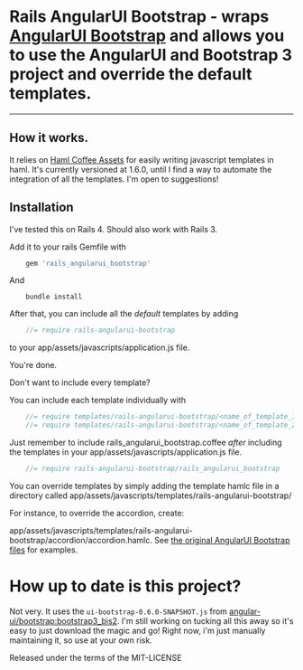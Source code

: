 # Rails AngularUI Bootstrap - wraps [AngularUI Bootstrap](https://github.com/angular-ui/bootstrap) and allows you to use the AngularUI and Bootstrap 3 project and override the default templates.

***

## How it works.

It relies on [Haml Coffee Assets](https://github.com/netzpirat/haml_coffee_assets) for easily writing 
javascript templates in haml. It's currently versioned at 1.6.0, until I find a way to automate the integration of all
the templates. I'm open to suggestions!

## Installation

I've tested this on Rails 4. Should also work with Rails 3.

Add it to your rails Gemfile with

```ruby
	gem 'rails_angularui_bootstrap'
```

And 

```console
	bundle install
```

After that, you can include all the *default* templates by adding

```javascript
	//= require rails-angularui-bootstrap
```
to your app/assets/javascripts/application.js file.

You're done.

Don't want to include every template?

You can include each template individually with

```javascript
	//= require templates/rails-angularui-bootstrap/<name_of_template_1>
	//= require templates/rails-angularui-bootstrap/<name_of_template_2>
```

Just remember to include rails_angularui_bootstrap.coffee *after* including the templates
in your app/assets/javascripts/application.js file.

```javascript
	//= require rails-angularui-bootstrap/rails_angularui_bootstrap
```

You can override templates by simply adding the template hamlc file in a directory called app/assets/javascripts/templates/rails-angularui-bootstrap/

For instance, to override the accordion,
create:

app/assets/javascripts/templates/rails-angularui-bootstrap/accordion/accordion.hamlc. See [the original AngularUI Bootstrap files](https://github.com/angular-ui/bootstrap/tree/master/template) for examples.

# How up to date is this project?

Not very. It uses the `ui-bootstrap-0.6.0-SNAPSHOT.js` from [angular-ui/bootstrap:bootstrap3_bis2](https://github.com/angular-ui/bootstrap/tree/bootstrap3_bis2). I'm still working on tucking all this away so it's easy to just download the magic and go! Right now, i'm just manually maintaining it, so use at your own risk.

Released under the terms of the MIT-LICENSE